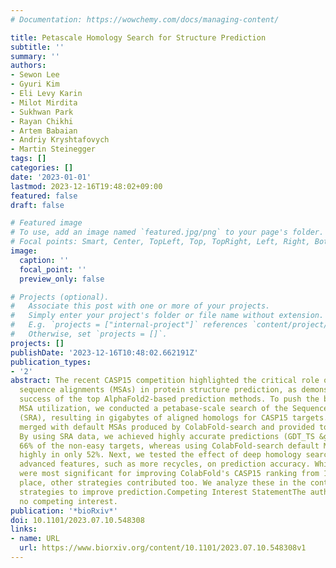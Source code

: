 ```yaml
---
# Documentation: https://wowchemy.com/docs/managing-content/

title: Petascale Homology Search for Structure Prediction
subtitle: ''
summary: ''
authors:
- Sewon Lee
- Gyuri Kim
- Eli Levy Karin
- Milot Mirdita
- Sukhwan Park
- Rayan Chikhi
- Artem Babaian
- Andriy Kryshtafovych
- Martin Steinegger
tags: []
categories: []
date: '2023-01-01'
lastmod: 2023-12-16T19:48:02+09:00
featured: false
draft: false

# Featured image
# To use, add an image named `featured.jpg/png` to your page's folder.
# Focal points: Smart, Center, TopLeft, Top, TopRight, Left, Right, BottomLeft, Bottom, BottomRight.
image:
  caption: ''
  focal_point: ''
  preview_only: false

# Projects (optional).
#   Associate this post with one or more of your projects.
#   Simply enter your project's folder or file name without extension.
#   E.g. `projects = ["internal-project"]` references `content/project/deep-learning/index.md`.
#   Otherwise, set `projects = []`.
projects: []
publishDate: '2023-12-16T10:48:02.662191Z'
publication_types:
- '2'
abstract: The recent CASP15 competition highlighted the critical role of multiple
  sequence alignments (MSAs) in protein structure prediction, as demonstrated by the
  success of the top AlphaFold2-based prediction methods. To push the boundaries of
  MSA utilization, we conducted a petabase-scale search of the Sequence Read Archive
  (SRA), resulting in gigabytes of aligned homologs for CASP15 targets. These were
  merged with default MSAs produced by ColabFold-search and provided to ColabFold-predict.
  By using SRA data, we achieved highly accurate predictions (GDT_TS &gt; 70) for
  66% of the non-easy targets, whereas using ColabFold-search default MSAs scored
  highly in only 52%. Next, we tested the effect of deep homology search and ColabFold's
  advanced features, such as more recycles, on prediction accuracy. While SRA homologs
  were most significant for improving ColabFold's CASP15 ranking from 11th to 3rd
  place, other strategies contributed too. We analyze these in the context of existing
  strategies to improve prediction.Competing Interest StatementThe authors have declared
  no competing interest.
publication: '*bioRxiv*'
doi: 10.1101/2023.07.10.548308
links:
- name: URL
  url: https://www.biorxiv.org/content/10.1101/2023.07.10.548308v1
---
```

